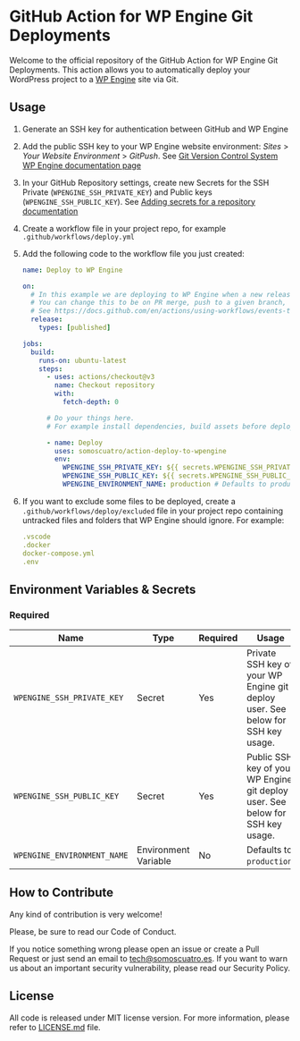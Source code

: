 # GitHub Action for WP Engine Git Deployments

Welcome to the official repository of the GitHub Action for WP Engine Git
Deployments. This action allows you to automatically deploy your WordPress
project to a [WP Engine](https://wpengine.com/) site via Git.

## Usage

1. Generate an SSH key for authentication between GitHub and WP Engine
1. Add the public SSH key to your WP Engine website environment: _Sites_ > _Your
   Website Environment_ > _GitPush_. See [Git Version Control System WP Engine
   documentation
   page](https://wpengine.com/support/git?_gl=1*11vkt9z*_ga*OTU0MzU3MTE2OC4xNjgxMjg0Nzc1*_ga_QQ5FN8NX8W*MTcxNzQxOTU0Mi4xMC4xLjE3MTc0MTk3NjQuMC4wLjI5MTg0NDY1MQ..#Create_SSH_Config)
1. In your GitHub Repository settings, create new Secrets for the SSH Private
   (`WPENGINE_SSH_PRIVATE_KEY`) and Public keys (`WPENGINE_SSH_PUBLIC_KEY`). See
   [Adding secrets for a repository
   documentation](https://wpengine.com/support/git?_gl=1*11vkt9z*_ga*OTU0MzU3MTE2OC4xNjgxMjg0Nzc1*_ga_QQ5FN8NX8W*MTcxNzQxOTU0Mi4xMC4xLjE3MTc0MTk3NjQuMC4wLjI5MTg0NDY1MQ..#Create_SSH_Config)
1. Create a workflow file in your project repo, for example
   `.github/workflows/deploy.yml`
1. Add the following code to the workflow file you just created:

    ```yml
    name: Deploy to WP Engine

    on:
      # In this example we are deploying to WP Engine when a new release is published.
      # You can change this to be on PR merge, push to a given branch, etc.
      # See https://docs.github.com/en/actions/using-workflows/events-that-trigger-workflows
      release:
        types: [published]

    jobs:
      build:
        runs-on: ubuntu-latest
        steps:
          - uses: actions/checkout@v3
            name: Checkout repository
            with:
              fetch-depth: 0

          # Do your things here.
          # For example install dependencies, build assets before deploying, etc.

          - name: Deploy
            uses: somoscuatro/action-deploy-to-wpengine
            env:
              WPENGINE_SSH_PRIVATE_KEY: ${{ secrets.WPENGINE_SSH_PRIVATE_KEY }}
              WPENGINE_SSH_PUBLIC_KEY: ${{ secrets.WPENGINE_SSH_PUBLIC_KEY }}
              WPENGINE_ENVIRONMENT_NAME: production # Defaults to production. Adjust to match your WP Engine environment name, if needed.
    ```

1. If you want to exclude some files to be deployed, create a
   `.github/workflows/deploy/excluded` file in your project repo containing
   untracked files and folders that WP Engine should ignore. For example:

    ```yml
    .vscode
    .docker
    docker-compose.yml
    .env
    ```

## Environment Variables & Secrets

### Required

| Name                        | Type                 | Required | Usage                                                                           |
| --------------------------- | -------------------- | -------- | ------------------------------------------------------------------------------- |
| `WPENGINE_SSH_PRIVATE_KEY`  | Secret               | Yes      | Private SSH key of your WP Engine git deploy user. See below for SSH key usage. |
| `WPENGINE_SSH_PUBLIC_KEY`   | Secret               | Yes      | Public SSH key of your WP Engine git deploy user. See below for SSH key usage.  |
| `WPENGINE_ENVIRONMENT_NAME` | Environment Variable | No       | Defaults to `production`.                                                       |

## How to Contribute

Any kind of contribution is very welcome!

Please, be sure to read our Code of Conduct.

If you notice something wrong please open an issue or create a Pull Request or
just send an email to [tech@somoscuatro.es](mailto:tech@somoscuatro.es). If you
want to warn us about an important security vulnerability, please read our
Security Policy.

## License

All code is released under MIT license version. For more information, please
refer to
[LICENSE.md](https://github.com/somoscuatro/action-deploy-to-wpengine/blob/main/LICENSE)
file.
